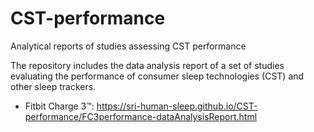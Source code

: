 # CST-performance
Analytical reports of studies assessing CST performance

The repository includes the data analysis report of a set of studies evaluating the performance of consumer sleep technologies (CST) and other sleep trackers.

- Fitbit Charge 3™: https://sri-human-sleep.github.io/CST-performance/FC3performance-dataAnalysisReport.html
